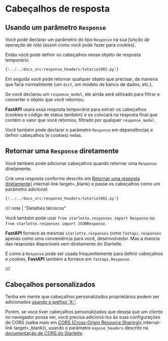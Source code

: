 # Cabeçalhos de resposta

## Usando um parâmetro `Response`

Você pode declarar um parâmetro do tipo `Response` na sua *função de operação de rota* (assim como você pode fazer para cookies).

Então você pode definir os cabeçalhos nesse objeto de resposta *temporário*.

```Python hl_lines="1  7-8"
{!../../docs_src/response_headers/tutorial002.py!}
```

Em seguida você pode retornar qualquer objeto que precisar, da maneira que faria normalmente (um `dict`, um modelo de banco de dados, etc.).

Se você declarou um `response_model`, ele ainda será utilizado para filtrar e converter o objeto que você retornou.

**FastAPI** usará essa resposta *temporária* para extrair os cabeçalhos (cookies e código de status também) e os colocará na resposta final que contém o valor que você retornou, filtrado por qualquer `response_model`.

Você também pode declarar o parâmetro `Response` em dependências e definir cabeçalhos (e cookies) nelas.

## Retornar uma `Response` diretamente

Você também pode adicionar cabeçalhos quando retornar uma `Response` diretamente.

Crie uma resposta conforme descrito em [Retornar uma resposta diretamente](response-directly.md){.internal-link target=_blank} e passe os cabeçalhos como um parâmetro adicional:

```Python hl_lines="10-12"
{!../../docs_src/response_headers/tutorial001.py!}
```

/// note | "Detalhes técnicos"

Você também pode usar `from starlette.responses import Response` ou `from starlette.responses import JSONResponse`.

**FastAPI** fornece as mesmas `starlette.responses` como `fastapi.responses` apenas como uma conveniência para você, desenvolvedor. Mas a maioria das respostas disponíveis vem diretamente do Starlette.

E como a `Response` pode ser usada frequentemente para definir cabeçalhos e cookies, **FastAPI** também a fornece em `fastapi.Response`.

///

## Cabeçalhos personalizados

Tenha em mente que cabeçalhos personalizados proprietários podem ser adicionados <a href="https://developer.mozilla.org/en-US/docs/Web/HTTP/Headers" class="external-link" target="_blank">usando o prefixo 'X-'</a>.

Porém, se voce tiver cabeçalhos personalizados que deseja que um cliente no navegador possa ver, você precisa adicioná-los às suas configurações de CORS (saiba mais em [CORS (Cross-Origin Resource Sharing)](../tutorial/cors.md){.internal-link target=_blank}), usando o parâmetro `expose_headers` descrito na <a href="https://www.starlette.io/middleware/#corsmiddleware" class="external-link" target="_blank">documentação de CORS do Starlette</a>.
